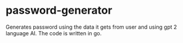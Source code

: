 # password-generator
Generates password using the data it gets from user and using gpt 2 language AI. The code is written in go.
